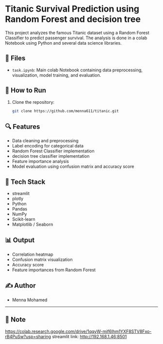 # Titanic Survival Prediction using Random Forest and decision tree

This project analyzes the famous Titanic dataset using a Random Forest Classifier to predict passenger survival. The analysis is done in a colab Notebook using Python and several data science libraries.

## 📁 Files

- `task.ipynb`: Main colab Notebook containing data preprocessing, visualization, model training, and evaluation.

 ## 🚀 How to Run

1. Clone the repository:
    ```bash
    git clone https://github.com/menna611/titanic.git

## 🔍 Features

- Data cleaning and preprocessing
- Label encoding for categorical data
- Random Forest Classifier implementation
- decision tree classifier implementation
- Feature importance analysis
- Model evaluation using confusion matrix and accuracy score

## 🧰 Tech Stack

- streamlit
- plotly
- Python
- Pandas
- NumPy
- Scikit-learn
- Matplotlib / Seaborn



## 📊 Output

- Correlation heatmap
- Confusion matrix visualization
- Accuracy score
- Feature importances from Random Forest

## ✍️ Author

- Menna Mohamed

---

## 📌 Note

https://colab.research.google.com/drive/1qqyW-mif6lhm1YXF8STV8Fxo-rB4PuSw?usp=sharing
streamlit link: http://192.168.1.46:8501
